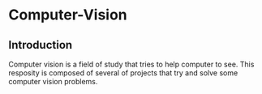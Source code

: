 # Computer-Vision

## Introduction

Computer vision is a field of study that tries to help computer to see. This resposity is composed of several of projects that try and solve some computer vision problems. 

